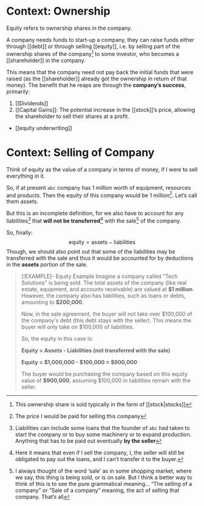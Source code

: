 # Context: Ownership

Equity refers to ownership shares in the company.

A company needs funds to start-up a company, they can raise funds either through [[debt]] or through selling [[equity]], i.e. by selling part of the ownership shares of the company[^stocks] to some investor, who becomes a [[shareholder]] in the company.

This means that the company need not pay back the initial funds that were raised (as the [[shareholder]] already got the ownership in return of that money). The benefit that he reaps are through the **company’s success**, primarily:

1. [[Dividends]]
2. [[Capital Gains]]: The potential increase in the [[stock]]’s price, allowing the shareholder to sell their shares at a profit.

- [[equity underwriting]]

# Context: Selling of Company

Think of equity as the value of a company in terms of money, if I were to sell everything in it.

So, if at present `abc` company has 1 million worth of equipment, resources and products. Then the equity of this company would be 1 million[^1]. Let’s call them assets.

But this is an incomplete definition, for we also have to account for any liabilities[^liabilities] that **will not be transferred**[^transferable] with the sale[^sale] of the company.

So, finally:
$$
\textrm{equity} = \textrm{assets} - \textrm{liabilities}
$$
Though, we should also point out that some of the liabilities may be transferred with the sale and thus it would be accounted for by deductions in the **assets** portion of the sale.

> [!EXAMPLE]- Equity Example
>  Imagine a company called "Tech Solutions" is being sold. The total assets of the company (like real estate, equipment, and accounts receivable) are valued at **\$1 million**. However, the company also has liabilities, such as loans or debts, amounting to **\$200,000**.
>  
>  Now, in the sale agreement, the buyer will not take over $100,000 of the company's debt (this debt stays with the seller). This means the buyer will only take on $100,000 of liabilities.
>  
>    So, the equity in this case is:
>    
>    **Equity = Assets - Liabilities (not transferred with the sale)**
>    
>    **Equity = \$1,000,000 - \$100,000 = \$900,000**
>    
>    The buyer would be purchasing the company based on this equity value of **\$900,000**, assuming \$100,000 in liabilities remain with the seller.


[^1]: The price I would be paid for selling this company
[^sale]: I always thought of the word ‘sale’ as in some shopping market, where we say, this thing is being sold, or is on sale. But I think a better way to think of this is to see the pure grammatical meaning... “The selling of a company” or “Sale of a company” meaning, the act of selling that company. That’s all
[^liabilities]: Liabilities can include some loans that the founder of `abc` had taken to start the company or to buy some machinery or to expand production. Anything that has to be paid out eventually **by the seller**
[^transferable]: Here it means that even if I sell the company, I, the seller will still be obligated to pay out the loans, and I can’t transfer it to the buyer.
[^stocks]: This ownership share is sold typically in the form of [[stock|stocks]]